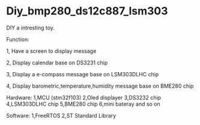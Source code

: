# Diy_bmp280_ds12c887_lsm303

DIY a intresting toy.

Function:

1, Have a screen to display message

2, Display calendar base on DS3231 chip

3, Display a e-compass message base on LSM303DLHC chip

4, Display barometric,temperature,humidity message base on BME280 chip

Hardware:
1,MCU (stm32f103)
2,Oled displayer
3,DS3232 chip
4,LSM303DLHC chip
5,BME280 chip
6,mini bateray
and so on

Software:
1,FreeRTOS 
2,ST Standard Library
